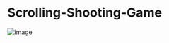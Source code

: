 # Scrolling-Shooting-Game
![image](https://user-images.githubusercontent.com/80284104/220001765-27f91c59-ec6e-4bbf-87ce-b9d46c48593f.png)
